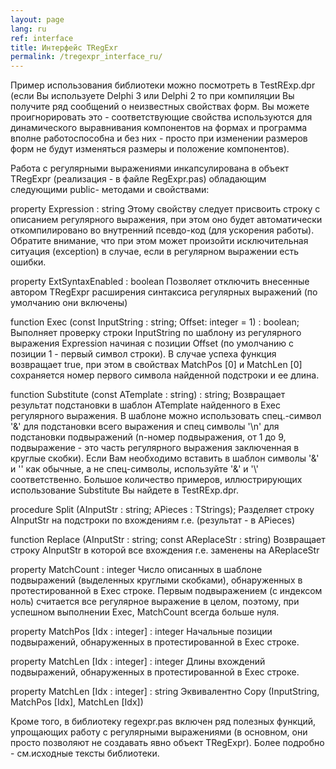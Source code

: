 ```yaml
---
layout: page
lang: ru
ref: interface
title: Интерфейс TRegExr
permalink: /tregexpr_interface_ru/
---
```


Пример использования библиотеки можно посмотреть в TestRExp.dpr (если Вы используете Delphi 3 или Delphi 2 то при компиляции Вы получите ряд сообщений о неизвестных свойствах форм. Вы можете проигнорировать это - соответствующие свойства используются для динамического выравнивания компонентов на формах и программа вполне работоспособна и без них - просто при изменении размеров форм не будут изменяться размеры и положение компонентов).

Работа с регулярными выражениями инкапсулирована в объект TRegExpr (реализация - в файле RegExpr.pas) обладающим следующими public- методами и свойствами:

property Expression : string
Этому свойству следует присвоить строку с описанием регулярного выражения, при этом оно будет автоматически откомпилировано во внутренний псевдо-код (для ускорения работы). Обратите внимание, что при этом может произойти исключительная ситуация (exception) в случае, если в регулярном выражении есть ошибки.

property ExtSyntaxEnabled : boolean
Позволяет отключить внесенные автором TRegExpr расширения синтаксиса регулярных выражений (по умолчанию они включены)

function Exec (const InputString : string; Offset: integer = 1) : boolean;
Выполняет проверку строки InputString по шаблону из регулярного выражения Expression начиная с позиции Offset (по умолчанию с позиции 1 - первый символ строки).
В случае успеха функция возвращает true, при этом в свойствах MatchPos [0] и MatchLen [0] сохраняется номер первого символа найденной подстроки и ее длина.

function Substitute (const ATemplate : string) : string;
Возвращает результат подстановки в шаблон ATemplate найденного в Exec регулярного выражения. В шаблоне можно использовать спец.-символ '&' для подстановки всего выражения и спец символы '\n' для подстановки подвыражений (n-номер подвыражения, от 1 до 9, подвыражение - это часть регулярного выражения заключенная в круглые скобки). Если Вам необходимо вставить в шаблон символы '&' и '\' как обычные, а не спец-символы, используйте '\&' и '\\' соответственно. Большое количество примеров, иллюстрирующих использование Substitute Вы найдете в TestRExp.dpr.

procedure Split (AInputStr : string; APieces : TStrings);
Разделяет строку AInputStr на подстроки по вхождениям r.e. (результат - в APieces)

function Replace (AInputStr : string; const AReplaceStr : string)
Возвращает строку AInputStr в которой все вхождения r.e. заменены на AReplaceStr

property MatchCount : integer
Число описанных в шаблоне подвыражений (выделенных круглыми скобками), обнаруженных в протестированной в Exec строке. Первым подвыражением (с индексом ноль) считается все регулярное выражение в целом, поэтому, при успешном выполнении Exec, MatchCount всегда больше нуля.

property MatchPos [Idx : integer] : integer
Начальные позиции подвыражений, обнаруженных в протестированной в Exec строке.

property MatchLen [Idx : integer] : integer
Длины вхождений подвыражений, обнаруженных в протестированной в Exec строке.

property MatchLen [Idx : integer] : string
Эквивалентно Copy (InputString, MatchPos [Idx], MatchLen [Idx])

Кроме того, в библиотеку regexpr.pas включен ряд полезных функций, упрощающих работу с регулярными выражениями (в основном, они просто позволяют не создавать явно объект TRegExpr). Более подробно - см.исходные тексты библиотеки.



